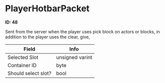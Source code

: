 # PlayerHotbarPacket

__ID: 48__

Sent from the server when the player uses pick block on actors or blocks, in addition to the player uses the clear, give,

<table><thead><tr><th>Field</th><th>Info</th></tr></thead><tbody>
<tr><td>Selected Slot</td><td>unsigned varint</td></tr>
<tr><td>Container ID</td><td>byte</td></tr>
<tr><td>Should select slot?</td><td>bool</td></tr>
</tbody></table>